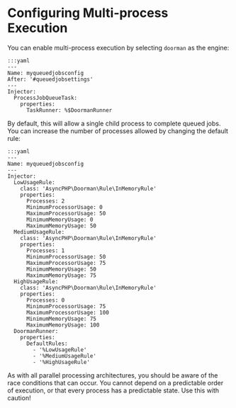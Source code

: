 # Configuring Multi-process Execution

You can enable multi-process execution by selecting `doorman` as the engine:

	:::yaml
	---
	Name: myqueuedjobsconfig
	After: '#queuedjobsettings'
	---
	Injector:
	  ProcessJobQueueTask:
	    properties:
	      TaskRunner: %$DoormanRunner


By default, this will allow a single child process to complete queued jobs. You can increase the number of processes allowed by changing the default rule:


	:::yaml
	---
	Name: myqueuedjobsconfig
	---
	Injector:
	  LowUsageRule:
	    class: 'AsyncPHP\Doorman\Rule\InMemoryRule'
	    properties:
	      Processes: 2
	      MinimumProcessorUsage: 0
	      MaximumProcessorUsage: 50
	      MinimumMemoryUsage: 0
	      MaximumMemoryUsage: 50
	  MediumUsageRule:
	    class: 'AsyncPHP\Doorman\Rule\InMemoryRule'
	    properties:
	      Processes: 1
	      MinimumProcessorUsage: 50
	      MaximumProcessorUsage: 75
	      MinimumMemoryUsage: 50
	      MaximumMemoryUsage: 75
	  HighUsageRule:
	    class: 'AsyncPHP\Doorman\Rule\InMemoryRule'
	    properties:
	      Processes: 0
	      MinimumProcessorUsage: 75
	      MaximumProcessorUsage: 100
	      MinimumMemoryUsage: 75
	      MaximumMemoryUsage: 100
	  DoormanRunner:
	    properties:
	      DefaultRules:
	        - '%LowUsageRule'
	        - '%MediumUsageRule'
	        - '%HighUsageRule'


As with all parallel processing architectures, you should be aware of the race conditions that can occur. You cannot depend on a predictable order of execution, or that every process has a predictable state. Use this with caution!
